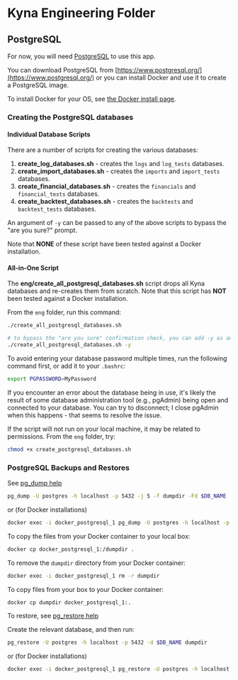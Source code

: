 # Kyna Engineering Folder

## PostgreSQL

For now, you will need [PostgreSQL](https://www.postgresql.org/) to use this app. 

You can download PostgreSQL from [https://www.postgresql.org/](https://www.postgresql.org/) or you can install Docker and use it to create a PostgreSQL image. 

To install Docker for your OS, see [the Docker install page](https://docs.docker.com/engine/install/).

### Creating the PostgreSQL databases

#### Individual Database Scripts

There are a number of scripts for creating the various databases:

1. **create_log_databases.sh** - creates the `logs` and `log_tests` databases.
1. **create_import_databases.sh** - creates the `imports` and `import_tests` databases.
1. **create_financial_databases.sh** - creates the `financials` and `financial_tests` databases.
1. **create_backtest_databases.sh** - creates the `backtests` and `backtest_tests` databases.

An argument of `-y` can be passed to any of the above scripts to bypass the "are you sure?" prompt.

Note that **NONE** of these script have been tested against a Docker installation.

#### All-in-One Script

The **eng/create_all_postgresql_databases.sh** script drops all Kyna databases and re-creates them from scratch. Note that this script has **NOT** been tested against a Docker installation.

From the `eng` folder, run this command:

```bash
./create_all_postgresql_databases.sh

# to bypass the "are you sure" confirmation check, you can add -y as an argument
./create_all_postgresql_databases.sh -y
```

To avoid entering your database password multiple times, run the following command first, or add it to your `.bashrc`:

```bash
export PGPASSWORD=MyPassword
```

If you encounter an error about the database being in use, it's likely the result of some database administration tool (e.g., pgAdmin) being open and connected to your database. You can try to disconnect; I close pgAdmin when this happens - that seems to resolve the issue.

If the script will not run on your local machine, it may be related to permissions. From the `eng` folder, try:

```bash
chmod +x create_postgresql_databases.sh
```

### PostgreSQL Backups and Restores

See [pg_dump help](https://www.postgresql.org/docs/9.3/app-pgdump.html)

```bash
pg_dump -U postgres -h localhost -p 5432 -j 5 -f dumpdir -Fd $DB_NAME
```

or (for Docker installations)

```bash
docker exec -i docker_postgresql_1 pg_dump -U postgres -h localhost -p 5432 -j 5 -f dumpdir -Fd $DB_NAME
```

To copy the files from your Docker container to your local box:

```bash
docker cp docker_postgresql_1:/dumpdir .
```

To remove the `dumpdir` directory from your Docker container:

```bash
docker exec -i docker_postgresql_1 rm -r dumpdir
```

To copy files from your box to your Docker container:

```bash
docker cp dumpdir docker_postgresql_1:.
```

To restore, see [pg_restore help](https://www.postgresql.org/docs/9.2/app-pgrestore.html)

Create the relevant database, and then run:

```bash
pg_restore -U postgres -h localhost -p 5432 -d $DB_NAME dumpdir
```

or (for Docker installations)

```bash
docker exec -i docker_postgresql_1 pg_restore -U postgres -h localhost -p 5432 -d $DB_NAME dumpdir
```
